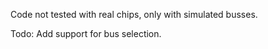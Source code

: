 Code not tested with real chips, only with simulated busses.

Todo: Add support for bus selection. 
